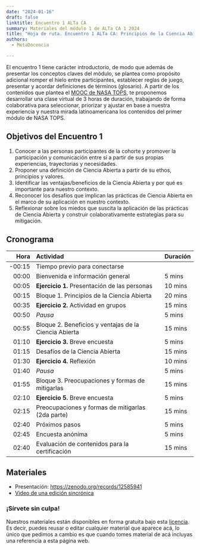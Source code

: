 ```yaml
---
date: "2024-01-16"
draft: false
linktitle: Encuentro 1 ALTa CA
summary: Materiales del módulo 1 de ALTa CA 1 2024 
title: "Hoja de ruta. Encuentro 1 ALTa CA: Principios de la Ciencia Abierta"
authors:
  - MetaDocencia

---
```


El encuentro 1 tiene carácter introductorio, de modo que además de presentar los conceptos claves del módulo, se plantea como propósito adicional romper el hielo entre participantes, establecer reglas de juego, presentar y acordar definiciones de términos (glosario).
A partir de los contenidos que plantea el [MOOC de NASA TOPS](https://github.com/nasa/Transform-to-Open-Science/tree/open-science-101), te proponemos desarrollar una clase virtual de 3 horas de duración, trabajando de forma colaborativa para seleccionar, priorizar y ajustar en base a nuestra experiencia y nuestra mirada latinoamericana los contenidos del primer módulo de NASA TOPS.

## Objetivos del Encuentro 1
1. Conocer a las personas participantes de la cohorte y promover la participación y comunicación entre  sí a partir de sus propias experiencias, trayectorias y necesidades.
2. Proponer una definición de Ciencia Abierta a partir de su ethos, principios y valores.
3. Identificar las ventajas/beneficios de la Ciencia Abierta y por qué es importante para nuestro contexto.
4. Reconocer los desafíos que implican las prácticas de Ciencia Abierta en el marco de su aplicación en nuestro contexto.
5. Reflexionar sobre los miedos que suscita la aplicación de las prácticas de Ciencia Abierta y construir colaborativamente estrategias para su mitigación. 


## Cronograma
|  Hora | Actividad | Duración |
| ---:  | :----------- | :----------- |
|-00:15 | Tiempo previo para conectarse | 
|00:00 | Bienvenida e información general | 5 mins |
|00:05 | **Ejercicio 1.** Presentación de las personas | 10 mins |
|00:15 | Bloque 1. Principios de la Ciencia Abierta   | 20 mins |
|00:35 | **Ejercicio 2.** Actividad en grupos | 15 mins |
|00:50 | *Pausa* | 5 mins |
|00:55 | Bloque 2. Beneficios y ventajas de la Ciencia Abierta  | 15 mins |
|01:10 | **Ejercicio 3.** Breve encuesta | 5 mins |
|01:15 | Desafíos de la Ciencia Abierta | 15 mins |
|01:30 | **Ejercicio 4.** Reflexión | 10 mins |
|01:40 | *Pausa* | 5 mins |
|01:55 | Bloque 3. Preocupaciones y formas de mitigarlas | 15 mins |
|02:10 | **Ejercicio 5.** Breve encuesta | 5 mins |
|02:15 | Preocupaciones y formas de mitigarlas  (2da parte) | 15 mins |
|02:40 | Próximos pasos | 5 mins |
|02:45 | Encuesta anónima | 5 mins |
|02:40 | Evaluación de contenidos para la certificación | 15 mins |

## Materiales

- Presentación: https://zenodo.org/records/12585941
- [Video de una edición sincrónica](https://us02web.zoom.us/rec/share/2qDjiLtq5l6jt7NwQVXCikhJvdGOo7yTq3XH_SL4N5SveIgiEQ73lVo6W-bi3L8M.mknajnA8KBSKTVMd)
  
### ¡Sírvete sin culpa!
Nuestros materiales están disponibles en forma gratuita bajo esta [licencia](https://creativecommons.org/licenses/by/4.0/deed.es). Es decir, puedes reusar o editar cualquier material que aparece acá, lo único que pedimos a cambio es que cuando tomes material de acá incluyas una referencia a esta página web.
